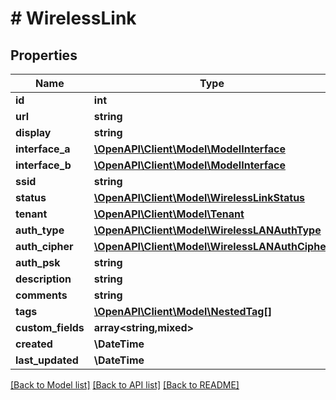 # # WirelessLink

## Properties

Name | Type | Description | Notes
------------ | ------------- | ------------- | -------------
**id** | **int** |  | [readonly]
**url** | **string** |  | [readonly]
**display** | **string** |  | [readonly]
**interface_a** | [**\OpenAPI\Client\Model\ModelInterface**](ModelInterface.md) |  |
**interface_b** | [**\OpenAPI\Client\Model\ModelInterface**](ModelInterface.md) |  |
**ssid** | **string** |  | [optional]
**status** | [**\OpenAPI\Client\Model\WirelessLinkStatus**](WirelessLinkStatus.md) |  | [optional]
**tenant** | [**\OpenAPI\Client\Model\Tenant**](Tenant.md) |  | [optional]
**auth_type** | [**\OpenAPI\Client\Model\WirelessLANAuthType**](WirelessLANAuthType.md) |  | [optional]
**auth_cipher** | [**\OpenAPI\Client\Model\WirelessLANAuthCipher**](WirelessLANAuthCipher.md) |  | [optional]
**auth_psk** | **string** |  | [optional]
**description** | **string** |  | [optional]
**comments** | **string** |  | [optional]
**tags** | [**\OpenAPI\Client\Model\NestedTag[]**](NestedTag.md) |  | [optional]
**custom_fields** | **array<string,mixed>** |  | [optional]
**created** | **\DateTime** |  | [readonly]
**last_updated** | **\DateTime** |  | [readonly]

[[Back to Model list]](../../README.md#models) [[Back to API list]](../../README.md#endpoints) [[Back to README]](../../README.md)
